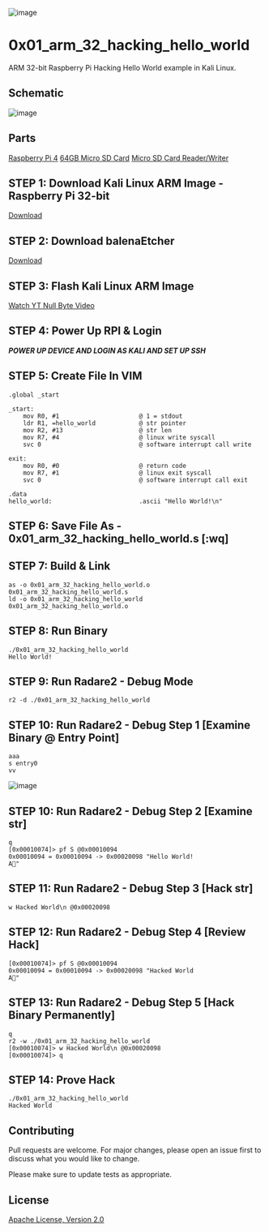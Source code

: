 ![image](https://github.com/mytechnotalent/0x01_arm_32_hacking_hello_world/blob/main/RPI32AAHHW.png?raw=true)

# 0x01_arm_32_hacking_hello_world
ARM 32-bit Raspberry Pi Hacking Hello World example in Kali Linux.

## Schematic
![image](https://github.com/mytechnotalent/0x01_arm_32_hacking_hello_world/blob/main/schematic.png?raw=true)

## Parts
[Raspberry Pi 4](https://www.adafruit.com/product/4292)
[64GB Micro SD Card](https://www.amazon.com/SDSDQUA-064G-A11-Professional-MicroSDXC-formatted-recording/dp/106171327X)
[Micro SD Card Reader/Writer](https://www.amazon.com/uni-Adapter-Supports-Compatible-MacBook/dp/B081VHSB2V)

## STEP 1: Download Kali Linux ARM Image - Raspberry Pi 32-bit
[Download](https://images.kali.org/arm-images/kali-linux-2020.3a-rpi3-nexmon.img.xz)

## STEP 2: Download balenaEtcher
[Download](https://www.balena.io/etcher)

## STEP 3: Flash Kali Linux ARM Image
[Watch YT Null Byte Video](https://www.youtube.com/watch?v=Jquf9BDm4iU&t=493s)

## STEP 4: Power Up RPI & Login
***POWER UP DEVICE AND LOGIN AS KALI AND SET UP SSH***

## STEP 5: Create File In VIM
```
.global _start

_start:
    mov R0, #1                      @ 1 = stdout
    ldr R1, =hello_world            @ str pointer
    mov R2, #13                     @ str len
    mov R7, #4                      @ linux write syscall
    svc 0                           @ software interrupt call write

exit:
    mov R0, #0                      @ return code
    mov R7, #1                      @ linux exit syscall
    svc 0                           @ software interrupt call exit

.data
hello_world:                        .ascii "Hello World!\n"
```

## STEP 6: Save File As - 0x01_arm_32_hacking_hello_world.s [:wq]

## STEP 7: Build & Link
```
as -o 0x01_arm_32_hacking_hello_world.o 0x01_arm_32_hacking_hello_world.s
ld -o 0x01_arm_32_hacking_hello_world 0x01_arm_32_hacking_hello_world.o
```

## STEP 8: Run Binary
```
./0x01_arm_32_hacking_hello_world
Hello World!
```

## STEP 9: Run Radare2 - Debug Mode
```
r2 -d ./0x01_arm_32_hacking_hello_world
```

## STEP 10: Run Radare2 - Debug Step 1 [Examine Binary @ Entry Point]
```
aaa
s entry0
vv
```
![image](https://github.com/mytechnotalent/0x01_arm_32_hacking_hello_world/blob/main/1.png?raw=true)

## STEP 10: Run Radare2 - Debug Step 2 [Examine str]
```
q
[0x00010074]> pf S @0x00010094
0x00010094 = 0x00010094 -> 0x00020098 "Hello World!
A"
```

## STEP 11: Run Radare2 - Debug Step 3 [Hack str]
```
w Hacked World\n @0x00020098
```

## STEP 12: Run Radare2 - Debug Step 4 [Review Hack]
```
[0x00010074]> pf S @0x00010094
0x00010094 = 0x00010094 -> 0x00020098 "Hacked World
A"
```

## STEP 13: Run Radare2 - Debug Step 5 [Hack Binary Permanently]
```
q
r2 -w ./0x01_arm_32_hacking_hello_world
[0x00010074]> w Hacked World\n @0x00020098
[0x00010074]> q

```

## STEP 14: Prove Hack
```
./0x01_arm_32_hacking_hello_world
Hacked World
```

## Contributing
Pull requests are welcome. For major changes, please open an issue first to discuss what you would like to change.

Please make sure to update tests as appropriate.

## License
[Apache License, Version 2.0](https://www.apache.org/licenses/LICENSE-2.0)

